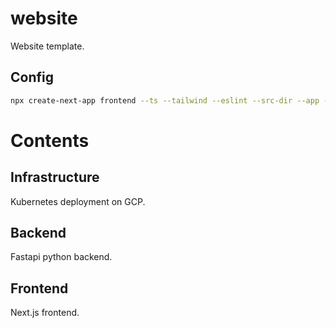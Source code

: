 # website
Website template.

## Config

```bash
npx create-next-app frontend --ts --tailwind --eslint --src-dir --app --no-import-alias
```

# Contents

## Infrastructure

Kubernetes deployment on GCP.

## Backend

Fastapi python backend.

## Frontend

Next.js frontend.
